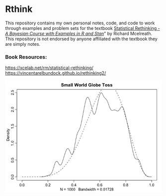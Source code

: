 
<!-- README.md is generated from README.Rmd. Please edit that file -->

# Rthink

<!-- badges: start -->

<!-- badges: end -->

This repository contains my own personal notes, code, and code to work
through examples and problem sets for the textbook [Statistical
Rethinking - *A Bayesian Course with Examples in R and
Stan*](https://xcelab.net/rm/statistical-rethinking/)" by Richard
Mcelreath. This repository is not endorsed by anyone affiliated with the
textbook they are simply notes.

### Book Resources:

<https://xcelab.net/rm/statistical-rethinking/>
<https://vincentarelbundock.github.io/rethinking2/>

![](README_files/figure-gfm/unnamed-chunk-2-1.png)<!-- -->
